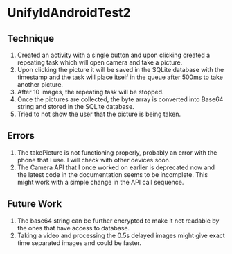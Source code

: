 # UnifyIdAndroidTest2

## Technique
1. Created an activity with a single button and upon clicking created a repeating task which will open camera and take a picture.
2. Upon clicking the picture it will be saved in the SQLite database with the timestamp and the task will place itself in the queue after 500ms to take another picture.
3. After 10 images, the repeating task will be stopped.
4. Once the pictures are collected, the byte array is converted into Base64 string and stored in the SQLite database.
5. Tried to not show the user that the picture is being taken.


## Errors
1. The takePicture is not functioning properly, probably an error with the phone that I use. I will check with other devices soon.
2. The Camera API that I once worked on earlier is deprecated now and the latest code in the documentation seems to be incomplete. This might work with a simple change in the API call sequence.

## Future Work
1. The base64 string can be further encrypted to make it not readable by the ones that have access to database.
2. Taking a video and processing the 0.5s delayed images might give exact time separated images and could be faster.
